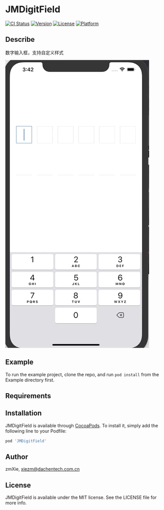 # JMDigitField

[![CI Status](https://img.shields.io/travis/zmXie/JMDigitField.svg?style=flat)](https://travis-ci.org/zmXie/JMDigitField)
[![Version](https://img.shields.io/cocoapods/v/JMDigitField.svg?style=flat)](https://cocoapods.org/pods/JMDigitField)
[![License](https://img.shields.io/cocoapods/l/JMDigitField.svg?style=flat)](https://cocoapods.org/pods/JMDigitField)
[![Platform](https://img.shields.io/cocoapods/p/JMDigitField.svg?style=flat)](https://cocoapods.org/pods/JMDigitField)

## Describe
数字输入框，支持自定义样式

![Flipboard playing multiple GIFs](https://github.com/zmXie/JMDigitField/raw/master/JMDigitField.gif)

## Example

To run the example project, clone the repo, and run `pod install` from the Example directory first.

## Requirements

## Installation

JMDigitField is available through [CocoaPods](https://cocoapods.org). To install
it, simply add the following line to your Podfile:

```ruby
pod 'JMDigitField'
```

## Author

zmXie, xiezm@dachentech.com.cn

## License

JMDigitField is available under the MIT license. See the LICENSE file for more info.
